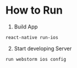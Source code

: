 # How to Run

1. Build App
```
react-native run-ios
```  

2. Start developing Server
```
run webstorm ios config
```